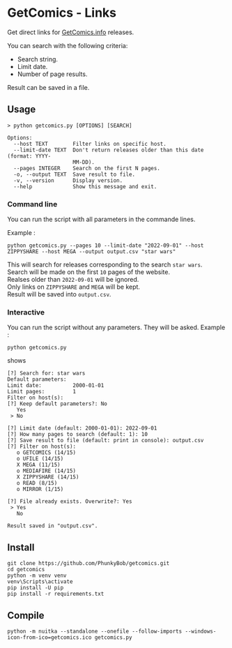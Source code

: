 # GetComics - Links

Get direct links for [GetComics.info](https://getcomics.info) releases. 

You can search with the following criteria: 
- Search string.
- Limit date.
- Number of page results. 

Result can be saved in a file. 

## Usage
```
> python getcomics.py [OPTIONS] [SEARCH]

Options:
  --host TEXT        Filter links on specific host.
  --limit-date TEXT  Don't return releases older than this date (format: YYYY-
                     MM-DD).
  --pages INTEGER    Search on the first N pages.
  -o, --output TEXT  Save result to file.
  -v, --version      Display version.
  --help             Show this message and exit.
```

### Command line
You can run the script with all parameters in the commande lines.  

Example :  
```
python getcomics.py --pages 10 --limit-date "2022-09-01" --host ZIPPYSHARE --host MEGA --output output.csv "star wars"
```

This will search for releases corresponding to the search `star wars`.  
Search will be made on the first `10` pages of the website.  
Realses older than `2022-09-01` will be ignored.  
Only links on `ZIPPYSHARE` and `MEGA` will be kept.  
Result will be saved into `output.csv`. 
  
   
### Interactive
You can run the script without any parameters. They will be asked. 
Example :  
```
python getcomics.py
``` 
shows
```
[?] Search for: star wars
Default parameters:
Limit date:          2000-01-01
Limit pages:         1
Filter on host(s):
[?] Keep default parameters?: No
   Yes
 > No

[?] Limit date (default: 2000-01-01): 2022-09-01
[?] How many pages to search (default: 1): 10
[?] Save result to file (default: print in console): output.csv
[?] Filter on host(s):
   o GETCOMICS (14/15)
   o UFILE (14/15)
   X MEGA (11/15)
   o MEDIAFIRE (14/15)
   X ZIPPYSHARE (14/15)
   o READ (8/15)
   o MIRROR (1/15)

[?] File already exists. Overwrite?: Yes
 > Yes
   No

Result saved in "output.csv".
```

## Install
```
git clone https://github.com/PhunkyBob/getcomics.git
cd getcomics
python -m venv venv
venv\Scripts\activate
pip install -U pip
pip install -r requirements.txt
```

## Compile
```
python -m nuitka --standalone --onefile --follow-imports --windows-icon-from-ico=getcomics.ico getcomics.py
```